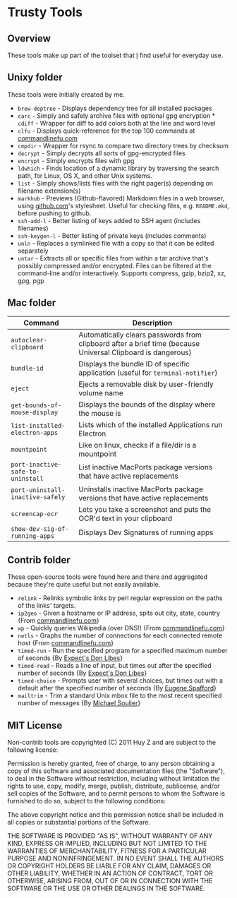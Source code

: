 Trusty Tools
============

Overview
--------
These tools make up part of the toolset that [I](https://github.com/huyz) find
useful for everyday use.

Unixy folder
------------
These tools were initially created by me.

*   `brew-deptree` - Displays dependency tree for all installed packages
*   `carc`      - Simply and safely archive files with optional gpg encryption *   `cdiff`     - Wrapper for diff to add colors both at the line and word level
*   `clfu`      - Displays quick-reference for the top 100 commands at
                  [commandlinefu.com](http://commandlinefu.com)
*   `cmpdir`    - Wrapper for rsync to compare two directory trees by checksum
*   `decrypt`   - Simply decrypts all sorts of gpg-encrypted files
*   `encrypt`   - Simply encrypts files with gpg
*   `ldwhich`   - Finds location of a dynamic library by traversing the
                  search path, for Linux, OS X, and other Unix systems.
*   `list`      - Simply shows/lists files with the right pager(s) depending
                  on filename extension(s)
*   `markhub`   - Previews (Github-flavored) Markdown files in a web browser,
                  using [github.com](http://github.com/)'s stylesheet. Useful
                  for checking files, e.g. `README.mkd`, before pushing to
                  github.
*   `ssh-add-l` - Better listing of keys added to SSH agent (includes filenames)
*   `ssh-keygen-l` - Better listing of private keys (includes comments)
*   `unln`      - Replaces a symlinked file with a copy so that it can be
                  edited separately
*   `untar`     - Extracts all or specific files from within a tar archive
                  that's possibly compressed and/or encrypted.  Files can be
                  filtered at the command-line and/or interactively. Supports
                  compress, gzip, bzip2, xz, gpg, pgp

Mac folder
----------

| Command                           | Description                                                                                                 |
| --------------------------------- | ----------------------------------------------------------------------------------------------------------- |
| `autoclear-clipboard`             | Automatically clears passwords from clipboard after a brief time (because Universal Clipboard is dangerous) |
| `bundle-id`                       | Displays the bundle ID of specific application (useful for `terminal-notifier`)                             |
| `eject`                           | Ejects a removable disk by user-friendly volume name                                                        |
| `get-bounds-of-mouse-display`     | Displays the bounds of the display where the mouse is                                                       |
| `list-installed-electron-apps`    | Lists which of the installed Applications run Electron                                                      |
| `mountpoint`                      | Like on linux, checks if a file/dir is a mountpoint                                                         |
| `port-inactive-safe-to-uninstall` | List inactive MacPorts package versions that have active replacements                                       |
| `port-uninstall-inactive-safely`  | Uninstalls inactive MacPorts package versions that have active replacements                                 |
| `screencap-ocr`                   | Lets you take a screenshot and puts the OCR'd text in your clipboard                                        |
| `show-dev-sig-of-running-apps`    | Displays Dev Signatures of running apps                                                                     |

Contrib folder
--------------
These open-source tools were found here and there and aggregated because
they're quite useful but not easily available.

*   `relink`    - Relinks symbolic links by perl regular expression on the paths
                  of the links' targets.
*   `ip2geo`    - Given a hostname or IP address, spits out city, state, country
                  {From [commandlinefu.com](http://commandlinefu.com)}
*   `wp`        - Quickly queries Wikipedia (over DNS!)
                  {From [commandlinefu.com](http://commandlinefu.com)}
*   `netls`     - Graphs the number of connections for each connected remote
                  host
                  {From [commandlinefu.com](http://commandlinefu.com)}
*   `timed-run` - Run the specified program for a specified maximum number of
                  seconds
                  {By [Expect's Don Libes](http://sourceforge.net/projects/expect/)}
*   `timed-read` - Reads a line of input, but times out after the specified
                  number of seconds
                  {By [Expect's Don Libes](http://sourceforge.net/projects/expect/)}
*   `timed-choice` - Prompts user with several choices, but times out with a
                  default after the specified number of seconds
                  {By [Eugene Spafford](http://spaf.cerias.purdue.edu/)}
*   `mailtrim`  - Trim a standard Unix mbox file to the most recent specified
                  number of messages
                  {By [Michael Soulier](http://identi.ca/msoulier)}

MIT License
-----------

Non-contrib tools are copyrighted (C) 2011 Huy Z and are subject to the
following license:

Permission is hereby granted, free of charge, to any person obtaining
a copy of this software and associated documentation files (the
"Software"), to deal in the Software without restriction, including
without limitation the rights to use, copy, modify, merge, publish,
distribute, sublicense, and/or sell copies of the Software, and to
permit persons to whom the Software is furnished to do so, subject to
the following conditions:

The above copyright notice and this permission notice shall be
included in all copies or substantial portions of the Software.

THE SOFTWARE IS PROVIDED "AS IS", WITHOUT WARRANTY OF ANY KIND,
EXPRESS OR IMPLIED, INCLUDING BUT NOT LIMITED TO THE WARRANTIES OF
MERCHANTABILITY, FITNESS FOR A PARTICULAR PURPOSE AND
NONINFRINGEMENT. IN NO EVENT SHALL THE AUTHORS OR COPYRIGHT HOLDERS BE
LIABLE FOR ANY CLAIM, DAMAGES OR OTHER LIABILITY, WHETHER IN AN ACTION
OF CONTRACT, TORT OR OTHERWISE, ARISING FROM, OUT OF OR IN CONNECTION
WITH THE SOFTWARE OR THE USE OR OTHER DEALINGS IN THE SOFTWARE.

